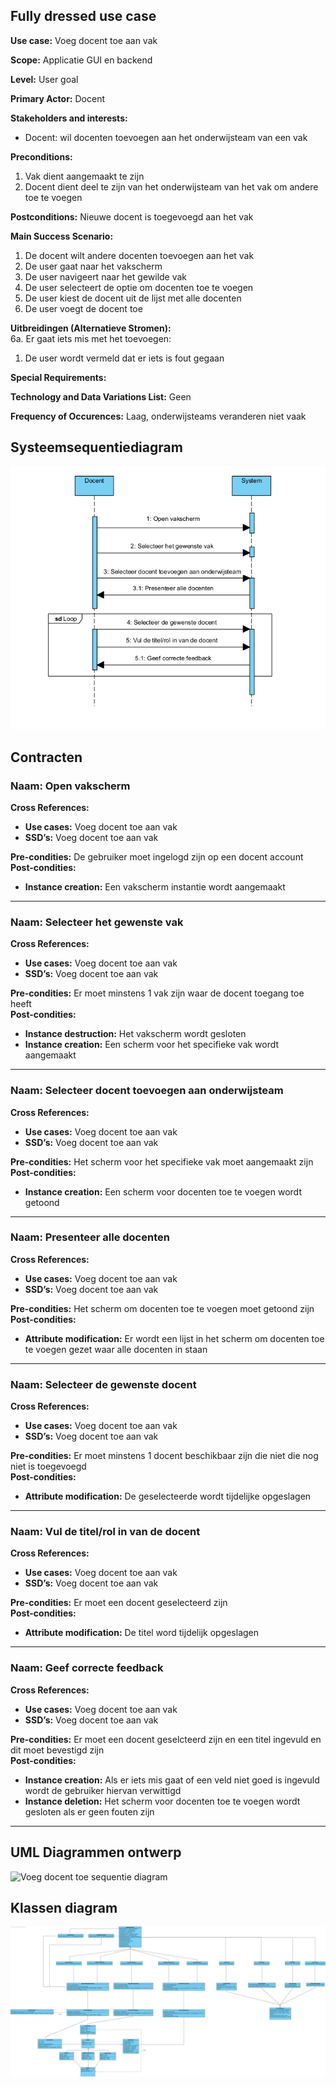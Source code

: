 ## Fully dressed use case
**Use case:** Voeg docent toe aan vak

**Scope:** Applicatie GUI en backend

**Level:** User goal

**Primary Actor:** Docent

**Stakeholders and interests:**
* Docent: wil docenten toevoegen aan het onderwijsteam van een vak

**Preconditions:** 
1. Vak dient aangemaakt te zijn
2. Docent dient deel te zijn van het onderwijsteam van het vak om andere toe te voegen

**Postconditions:** Nieuwe docent is toegevoegd aan het vak

**Main Success Scenario:**
1. De docent wilt andere docenten toevoegen aan het vak
2. De user gaat naar het vakscherm
3. De user navigeert naar het gewilde vak
4. De user selecteert de optie om docenten toe te voegen
5. De user kiest de docent uit de lijst met alle docenten
6. De user voegt de docent toe

**Uitbreidingen (Alternatieve Stromen):**   
6a. Er gaat iets mis met het toevoegen:
1. De user wordt vermeld dat er iets is fout gegaan

**Special Requirements:** 


**Technology and Data Variations List:** Geen

**Frequency of Occurences:** Laag, onderwijsteams veranderen niet vaak

## Systeemsequentiediagram
![Systeem Sequentie Diagram](./Images/SSD_voeg_docent_toe_aan_vak.png)

## Contracten
### **Naam:** Open vakscherm<br/>
**Cross References:** 
* **Use cases:** Voeg docent toe aan vak<br/>
* **SSD’s:** Voeg docent toe aan vak
  
**Pre-condities:** De gebruiker moet ingelogd zijn op een docent account<br/>
**Post-condities:** 
* **Instance creation:** Een vakscherm instantie wordt aangemaakt

---

### **Naam:** Selecteer het gewenste vak<br/>
**Cross References:** 
* **Use cases:** Voeg docent toe aan vak<br/>
* **SSD’s:** Voeg docent toe aan vak
  
**Pre-condities:** Er moet minstens 1 vak zijn waar de docent toegang toe heeft<br/>
**Post-condities:** 
* **Instance destruction:** Het vakscherm wordt gesloten
* **Instance creation:** Een scherm voor het specifieke vak wordt aangemaakt

---

### **Naam:** Selecteer docent toevoegen aan onderwijsteam<br/>
**Cross References:** 
* **Use cases:** Voeg docent toe aan vak<br/>
* **SSD’s:** Voeg docent toe aan vak
  
**Pre-condities:** Het scherm voor het specifieke vak moet aangemaakt zijn<br/>
**Post-condities:** 
* **Instance creation:** Een scherm voor docenten toe te voegen wordt getoond

---

### **Naam:** Presenteer alle docenten<br/>
**Cross References:** 
* **Use cases:** Voeg docent toe aan vak<br/>
* **SSD’s:** Voeg docent toe aan vak
  
**Pre-condities:** Het scherm om docenten toe te voegen moet getoond zijn<br/>
**Post-condities:** 
* **Attribute modification:** Er wordt een lijst in het scherm om docenten toe te voegen gezet waar alle docenten in staan

---

### **Naam:** Selecteer de gewenste docent<br/>
**Cross References:** 
* **Use cases:** Voeg docent toe aan vak<br/>
* **SSD’s:** Voeg docent toe aan vak
  
**Pre-condities:** Er moet minstens 1 docent beschikbaar zijn die niet die nog niet is toegevoegd<br/>
**Post-condities:** 
* **Attribute modification:** De geselecteerde wordt tijdelijke opgeslagen

---

### **Naam:** Vul de titel/rol in van de docent<br/>
**Cross References:** 
* **Use cases:** Voeg docent toe aan vak<br/>
* **SSD’s:** Voeg docent toe aan vak
  
**Pre-condities:** Er moet een docent geselecteerd zijn<br/>
**Post-condities:** 
* **Attribute modification:** De titel word tijdelijk opgeslagen

---

### **Naam:** Geef correcte feedback<br/>
**Cross References:** 
* **Use cases:** Voeg docent toe aan vak<br/>
* **SSD’s:** Voeg docent toe aan vak
  
**Pre-condities:** Er moet een docent geselcteerd zijn en een titel ingevuld en dit moet bevestigd zijn<br/>
**Post-condities:** 
* **Instance creation:** Als er iets mis gaat of een veld niet goed is ingevuld wordt de gebruiker hiervan verwittigd
* **Instance deletion:** Het scherm voor docenten toe te voegen wordt gesloten als er geen fouten zijn

---

## UML Diagrammen ontwerp
![Voeg docent toe sequentie diagram](./Images/DocentToevoegen.png)

## Klassen diagram
![Klassediagram](./Images/Klasse_Diagram_leerhulpmiddel_It2.png)
